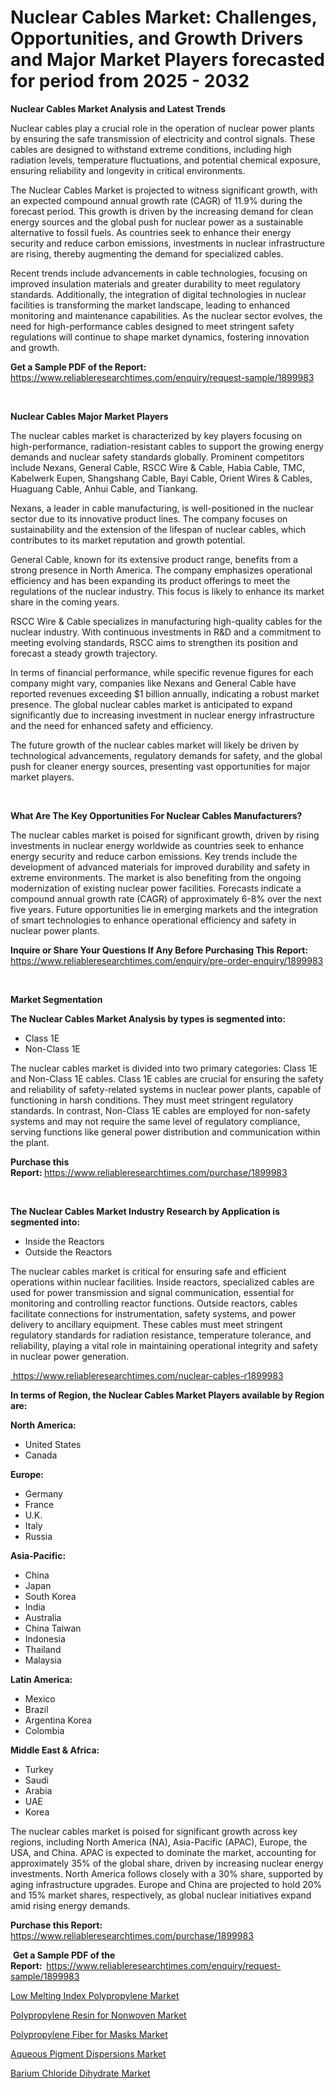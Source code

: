 <p><h1>Nuclear Cables Market: Challenges, Opportunities, and Growth Drivers and Major Market Players forecasted for period from 2025 - 2032</h1></p><p><strong>Nuclear Cables Market Analysis and Latest Trends</strong></p>
<p><p>Nuclear cables play a crucial role in the operation of nuclear power plants by ensuring the safe transmission of electricity and control signals. These cables are designed to withstand extreme conditions, including high radiation levels, temperature fluctuations, and potential chemical exposure, ensuring reliability and longevity in critical environments.</p><p>The Nuclear Cables Market is projected to witness significant growth, with an expected compound annual growth rate (CAGR) of 11.9% during the forecast period. This growth is driven by the increasing demand for clean energy sources and the global push for nuclear power as a sustainable alternative to fossil fuels. As countries seek to enhance their energy security and reduce carbon emissions, investments in nuclear infrastructure are rising, thereby augmenting the demand for specialized cables.</p><p>Recent trends include advancements in cable technologies, focusing on improved insulation materials and greater durability to meet regulatory standards. Additionally, the integration of digital technologies in nuclear facilities is transforming the market landscape, leading to enhanced monitoring and maintenance capabilities. As the nuclear sector evolves, the need for high-performance cables designed to meet stringent safety regulations will continue to shape market dynamics, fostering innovation and growth.</p></p>
<p><strong>Get a Sample PDF of the Report:&nbsp;</strong> <a href="https://www.reliableresearchtimes.com/enquiry/request-sample/1899983?utm_campaign=1558&utm_medium=2&utm_source=Github&utm_content=ia&utm_term=30012025&utm_id=nuclear-cables">https://www.reliableresearchtimes.com/enquiry/request-sample/1899983</a></p>
<p>&nbsp;</p>
<p><strong>Nuclear Cables Major Market Players</strong></p>
<p><p>The nuclear cables market is characterized by key players focusing on high-performance, radiation-resistant cables to support the growing energy demands and nuclear safety standards globally. Prominent competitors include Nexans, General Cable, RSCC Wire & Cable, Habia Cable, TMC, Kabelwerk Eupen, Shangshang Cable, Bayi Cable, Orient Wires & Cables, Huaguang Cable, Anhui Cable, and Tiankang.</p><p>Nexans, a leader in cable manufacturing, is well-positioned in the nuclear sector due to its innovative product lines. The company focuses on sustainability and the extension of the lifespan of nuclear cables, which contributes to its market reputation and growth potential.</p><p>General Cable, known for its extensive product range, benefits from a strong presence in North America. The company emphasizes operational efficiency and has been expanding its product offerings to meet the regulations of the nuclear industry. This focus is likely to enhance its market share in the coming years.</p><p>RSCC Wire & Cable specializes in manufacturing high-quality cables for the nuclear industry. With continuous investments in R&D and a commitment to meeting evolving standards, RSCC aims to strengthen its position and forecast a steady growth trajectory.</p><p>In terms of financial performance, while specific revenue figures for each company might vary, companies like Nexans and General Cable have reported revenues exceeding $1 billion annually, indicating a robust market presence. The global nuclear cables market is anticipated to expand significantly due to increasing investment in nuclear energy infrastructure and the need for enhanced safety and efficiency.</p><p>The future growth of the nuclear cables market will likely be driven by technological advancements, regulatory demands for safety, and the global push for cleaner energy sources, presenting vast opportunities for major market players.</p></p>
<p>&nbsp;</p>
<p><strong>What Are The Key Opportunities For Nuclear Cables Manufacturers?</strong></p>
<p><p>The nuclear cables market is poised for significant growth, driven by rising investments in nuclear energy worldwide as countries seek to enhance energy security and reduce carbon emissions. Key trends include the development of advanced materials for improved durability and safety in extreme environments. The market is also benefiting from the ongoing modernization of existing nuclear power facilities. Forecasts indicate a compound annual growth rate (CAGR) of approximately 6-8% over the next five years. Future opportunities lie in emerging markets and the integration of smart technologies to enhance operational efficiency and safety in nuclear power plants.</p></p>
<p><strong>Inquire or Share Your Questions If Any Before Purchasing This Report:</strong> <a href="https://www.reliableresearchtimes.com/enquiry/pre-order-enquiry/1899983?utm_campaign=1558&utm_medium=2&utm_source=Github&utm_content=ia&utm_term=30012025&utm_id=nuclear-cables">https://www.reliableresearchtimes.com/enquiry/pre-order-enquiry/1899983</a></p>
<p>&nbsp;</p>
<p><strong>Market Segmentation</strong></p>
<p><strong>The Nuclear Cables Market Analysis by types is segmented into:</strong></p>
<p><ul><li>Class 1E</li><li>Non-Class 1E</li></ul></p>
<p><p>The nuclear cables market is divided into two primary categories: Class 1E and Non-Class 1E cables. Class 1E cables are crucial for ensuring the safety and reliability of safety-related systems in nuclear power plants, capable of functioning in harsh conditions. They must meet stringent regulatory standards. In contrast, Non-Class 1E cables are employed for non-safety systems and may not require the same level of regulatory compliance, serving functions like general power distribution and communication within the plant.</p></p>
<p><strong>Purchase this Report:&nbsp;</strong><a href="https://www.reliableresearchtimes.com/purchase/1899983?utm_campaign=1558&utm_medium=2&utm_source=Github&utm_content=ia&utm_term=30012025&utm_id=nuclear-cables">https://www.reliableresearchtimes.com/purchase/1899983</a></p>
<p>&nbsp;</p>
<p><strong>The Nuclear Cables Market Industry Research by Application is segmented into:</strong></p>
<p><ul><li>Inside the Reactors</li><li>Outside the Reactors</li></ul></p>
<p><p>The nuclear cables market is critical for ensuring safe and efficient operations within nuclear facilities. Inside reactors, specialized cables are used for power transmission and signal communication, essential for monitoring and controlling reactor functions. Outside reactors, cables facilitate connections for instrumentation, safety systems, and power delivery to ancillary equipment. These cables must meet stringent regulatory standards for radiation resistance, temperature tolerance, and reliability, playing a vital role in maintaining operational integrity and safety in nuclear power generation.</p></p>
<p><a href="https://www.reliableresearchtimes.com/nuclear-cables-r1899983?utm_campaign=1558&utm_medium=2&utm_source=Github&utm_content=ia&utm_term=30012025&utm_id=nuclear-cables">&nbsp;https://www.reliableresearchtimes.com/nuclear-cables-r1899983</a></p>
<p><strong>In terms of Region, the Nuclear Cables Market Players available by Region are:</strong></p>
<p>
    <p> <strong> North America: </strong>
        <ul>
            <li>United States</li>
            <li>Canada</li>
        </ul>
        </p> 
    <p> <strong> Europe: </strong>
        <ul>
            <li>Germany</li>
            <li>France</li>
            <li>U.K.</li>
            <li>Italy</li>
            <li>Russia</li>
        </ul>
        </p> 
    <p> <strong> Asia-Pacific: </strong>
        <ul>
            <li>China</li>
            <li>Japan</li>
            <li>South Korea</li>
            <li>India</li>
            <li>Australia</li>
            <li>China Taiwan</li>
            <li>Indonesia</li>
            <li>Thailand</li>
            <li>Malaysia</li>
        </ul>
        </p> 
    <p> <strong> Latin America: </strong>
        <ul>
            <li>Mexico</li>
            <li>Brazil</li>
            <li>Argentina Korea</li>
            <li>Colombia</li>
        </ul>
        </p> 
    <p> <strong> Middle East & Africa: </strong>
        <ul>
            <li>Turkey</li>
            <li>Saudi</li>
            <li>Arabia</li>
            <li>UAE</li>
            <li>Korea</li>
        </ul>
    </p>
    </p>
<p><p>The nuclear cables market is poised for significant growth across key regions, including North America (NA), Asia-Pacific (APAC), Europe, the USA, and China. APAC is expected to dominate the market, accounting for approximately 35% of the global share, driven by increasing nuclear energy investments. North America follows closely with a 30% share, supported by aging infrastructure upgrades. Europe and China are projected to hold 20% and 15% market shares, respectively, as global nuclear initiatives expand amid rising energy demands.</p></p>
<p><strong>Purchase this Report: </strong><a href="https://www.reliableresearchtimes.com/purchase/1899983?utm_campaign=1558&utm_medium=2&utm_source=Github&utm_content=ia&utm_term=30012025&utm_id=nuclear-cables">https://www.reliableresearchtimes.com/purchase/1899983</a></p>
<p>&nbsp;<strong>Get a Sample PDF of the Report:&nbsp;&nbsp;</strong><a href="https://www.reliableresearchtimes.com/enquiry/request-sample/1899983?utm_campaign=1558&utm_medium=2&utm_source=Github&utm_content=ia&utm_term=30012025&utm_id=nuclear-cables">https://www.reliableresearchtimes.com/enquiry/request-sample/1899983</a></p>
<p><strong></strong></p>
<p><p><a href="https://www.linkedin.com/pulse/exploring-low-melting-index-polypropylene-market-size-sml2f?utm_campaign=1558&utm_medium=2&utm_source=Github&utm_content=ia&utm_term=30012025&utm_id=nuclear-cables">Low Melting Index Polypropylene Market</a></p><p><a href="https://www.linkedin.com/pulse/polypropylene-resin-nonwoven-market-trends-focusing-insight-rdmtf?utm_campaign=1558&utm_medium=2&utm_source=Github&utm_content=ia&utm_term=30012025&utm_id=nuclear-cables">Polypropylene Resin for Nonwoven Market</a></p><p><a href="https://www.linkedin.com/pulse/outlook-polypropylene-fiber-masks-market-2025-2032-competitive-9ecoc?utm_campaign=1558&utm_medium=2&utm_source=Github&utm_content=ia&utm_term=30012025&utm_id=nuclear-cables">Polypropylene Fiber for Masks Market</a></p><p><a href="https://github.com/jerhoskinson197676/Market-Research-Report-List-1/blob/main/aqueous-pigment-dispersions-market.md?utm_campaign=1558&utm_medium=2&utm_source=Github&utm_content=ia&utm_term=30012025&utm_id=nuclear-cables">Aqueous Pigment Dispersions Market</a></p><p><a href="https://github.com/norbeludie83/Market-Research-Report-List-1/blob/main/barium-chloride-dihydrate-market.md?utm_campaign=1558&utm_medium=2&utm_source=Github&utm_content=ia&utm_term=30012025&utm_id=nuclear-cables">Barium Chloride Dihydrate Market</a></p></p>